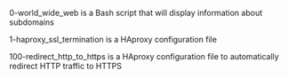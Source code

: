 0-world_wide_web is a Bash script that will display information about subdomains

1-haproxy_ssl_termination is a HAproxy configuration file

100-redirect_http_to_https is a HAproxy configuration file to automatically redirect HTTP traffic to HTTPS
